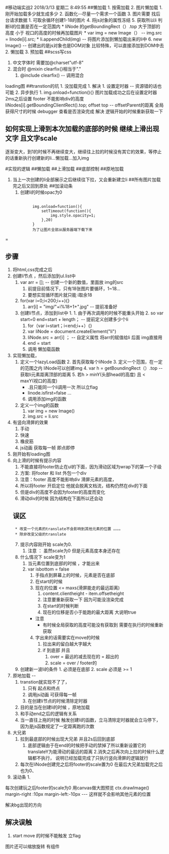 #移动端实战2 2018/3/13 星期二 8:49:55 
##懒加载
			1. 按需加载
			2. 图片懒加载
				1. 刚开始加载多少就生成多少
				2. 函数化--尽量一个需求一个函数
				3. 图片需要 找后台请求数据
					1. 可取余循环创建1-18的图片
				4. 将js对象的属性冻结
				5. 获取所以li 判断li的位置是否在一定范围内
				* liNode 的getBoundingRect（）.top  大于顶部的高度 小于 视口的高度的时候再加载图片 
				* var img = new Image（） -- img.src = linode[i].src;
				* li.appendChild(img) -- 将图片添加到懒加载出来的li中
				6. new Image() -- 创建出的是js对象也是DOM对象 比较特殊，可以直接添加到DOM中去
2. 懒加载
3. 预加载
##scss写css
1. 中文字体时 需要加@charset"utf-8"
2. 混合时 @mixin clearfix{}相当于"."
	1. @include clearfix() -- 调用混合


loading图
##transtion的坑
	1. 没加载完成
		1. 解决
			1. 设置定时器 -- 资源错的话也可能
			2. 异步执行
				1. img.onload=function(){} 图片加载成功之后在设置定时器2ms之后设置
footer 不能影响div的高度
liNodes[i].getBoundingClientRect().top; 
offset top -- offsetParent的距离
全局获得尺寸的时候 debugger 查看是否渲染完成
	解决 逻辑开始的时候重新获取一下
## 如何实现上滑到本次加载的底部的时候 继续上滑出现 文字  且文字scale
逐渐变大，到1的时候不再继续变大，继续往上拉的时候没有其它的效果，等停止的话重新执行创建新的li...懒加载...加入img 

#实现的逻辑
##懒加载
##上滑加载
##底部控制
##原地加载
1. 当上一次创建的li全部展示之后继续往下拉，又会重新建立li
##所有图片加载完之后又回到原处
##加滚动条
	1. 创建li的时候opac为0

## 
				img.onload=function(){
					setTimeout(function(){
						img.style.opacity=1;
					},20)
				}
				为了让图片全部从服务器端下载下来
=
## 步骤
1. 将html,css完成之后
2. 创建li节点 ，然后添加到ul.list中
	1. var arr = []; -- 创建一个新的数值，里面放 img的src 
		1. 前提目前情况下，只有18张图片要循环，1~18...
		2. 要想实现循环图片就只能 i取余18
	2. for(var i=0;i<200;i++){}
		1. arr[i] = "img/"+i%18+1+".jpg" -- 提前准备好
	3. 创建li节点，添加到list中
			1. 1. 由于再次调用的时候不能重头开始
			2. so var start=0 end=start + length； -- 提前定义创建多少个li 
		1. for（var i=start；i<end;i++）{}
		2. var liNode = document.createElement("li")
		3. liNode.src = arr[i] ； -- 自定义属性 将arr的赋值给li 后面 img直接用
		4. end = start
		5. 调用 懒加载函数
3. 实现懒加载，
	1. 定义一个lazyLoad函数
		2. 首先获取每个liNode
		3. 定义一个范围，在一定的范围之内 liNode可以创建img
		4. var h = getBoundingRect（）.top -- 获取li元素距离顶部的距离
		5. 若h > minY(头部head的高度) 且 < maxY(视口的高度) 
		* .且只能同一个li调用一次 所以立flag
		* linode.isfirst=false ... 
		6. 调用添加img的函数
	2. 定义一个img的函数
		1. var img = new Image()
		2. img.src = li.src 
4. 有竖向滑屏的效果
	1. 手动
	2. 快速
	3. 橡皮筋
	4. js动画 获取每一帧 即点即停
5. 刚开始有loading图
6. 向上滑的时候有提示内容
	1. 不能直接将footer防止在ul的下面，因为滑动区域为wrap下的第一个子级
	2. 方案: 将footer 和 list 外包一个div
	3. 注意：footer 高度不能影响div 滑屏元素的高度，
	4. 所以将footer 开启定位 他就会脱离文档流，结构仍然在div的下面
	5. 但是div的高度不会因为footer的高度而变化
	6. 滑动div的时候 因为结构在下面所以还会动
	## 误区
		* 改变一个元素的translate不会影响到其他元素的位置 。。。。
		* 除非改变父级的translate
	7. 提示内容刚开始 scale为0. 
		1. 注意 ： 虽然scale为0 但是元素高度本身还存在
	8. 什么情况下 scale变为1
		1. 当元素位置到底部的时候 ，才能出来 
		2. var isbottom = false
			1. 手指点到屏幕上的时候，元素是否在底部
			2. 在start的时候
			3. 现在的位置  <= maxs(滑屏能走的最远距离)
				1. content.clientheight - item.offsetheight
				2. 注意要重新获取一下 因为可能没渲染完成
				3. 在start的时候判断
				4. 现在的位移是否小于能跑的最大距离 大说明true
			* 注意
				* 有时候全局获取的高度可能没有获取到 需要在执行的时候重新获取 
			4. 字出来的话需要实在move的时候
				1. 拉出来的留白越大字越大
				2. if 到底部 并且
					1. over = 最远的减去现在的 = 超出的
					2. scale = over / footer的
	9. 创建新一波li的条件
			1. 必须是在底部
			2. scale 必须是 >= 1
7. 原地加载 -- 
	1. transtion就实现不了了，
		1. 只有 起点和终点
		2. 调用js动画 可获得每一帧
		3. 在创建li节点的时候清除定时器
	2. 目的是当在创建li的时候 ，原地加载
	3. 和手动end之后的逻辑有关系
	4. 当一直往上拖的时候 触发创建li的函数，立马清除定时器就会立马停下，因为是js函数规定了一定距离跑的次数
8. 大兄弟
	1. 拉到最底部的时候出现大兄弟 并且2s后回到底部
		1. 底部逻辑由于在end的时候把手动的禁掉了所以重新设置它的translateY为能滑动的最远的距离
	2.消失之后再次向上拉的时候什么逻辑都不执行， 说明已经加载完成了只执行竖向滑屏的逻辑就行
	3. 每次在liNode创建完之后将footer的scale置为0 在最后大兄弟加载完之后也为0、
9. 滚动条
	1.   
	


每次创建玩之后footer的scale为0 
用canvas做大图预览
	ctx.drawImage()
margin-right :10px
margin-left:-10px   --- 这样就不会影响其他元素的位置


解决bg出现的方向
## 解决误触 
1. start move 的时候不能触发 立flag

图片还可以缩放旋转 有组件